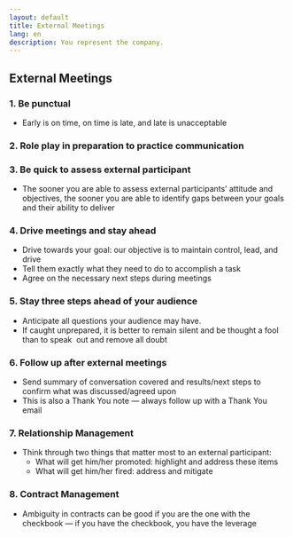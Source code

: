 ```yaml
---
layout: default
title: External Meetings
lang: en
description: You represent the company.
---
```


## External Meetings

### 1. Be punctual
* Early is on time, on time is late, and late is unacceptable 

### 2. Role play in preparation to practice communication  

### 3. Be quick to assess external participant  
* The sooner you are able to assess external participants’ attitude and objectives, the sooner you are able to identify gaps between your goals and their ability to deliver

### 4. Drive meetings and stay ahead
* Drive towards your goal: our objective is to maintain control, lead, and drive  
* Tell them exactly what they need to do to accomplish a task  
* Agree on the necessary next steps during meetings  

### 5. Stay three steps ahead of your audience
* Anticipate all questions your audience may have.
* If caught unprepared, it is better to remain silent and be thought a fool than to speak  out and remove all doubt  

### 6. Follow up after external meetings
* Send summary of conversation covered and results/next steps to confirm what was discussed/agreed upon  
* This is also a Thank You note — always follow up with a Thank You email  

### 7. Relationship Management 
* Think through two things that matter most to an external participant:
  * What will get him/her promoted: highlight and address these items  
  * What will get him/her fired: address and mitigate  

### 8. Contract Management  
* Ambiguity in contracts can be good if you are the one with the checkbook — if you have the checkbook, you have the leverage